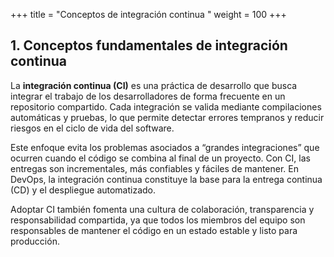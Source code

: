 +++
title = "Conceptos de integración continua "
weight = 100
+++

## 1. Conceptos fundamentales de integración continua

La **integración continua (CI)** es una práctica de desarrollo que busca integrar el trabajo de los desarrolladores de forma frecuente en un repositorio compartido. Cada integración se valida mediante compilaciones automáticas y pruebas, lo que permite detectar errores tempranos y reducir riesgos en el ciclo de vida del software.  

Este enfoque evita los problemas asociados a “grandes integraciones” que ocurren cuando el código se combina al final de un proyecto. Con CI, las entregas son incrementales, más confiables y fáciles de mantener. En DevOps, la integración continua constituye la base para la entrega continua (CD) y el despliegue automatizado.  

Adoptar CI también fomenta una cultura de colaboración, transparencia y responsabilidad compartida, ya que todos los miembros del equipo son responsables de mantener el código en un estado estable y listo para producción.  
